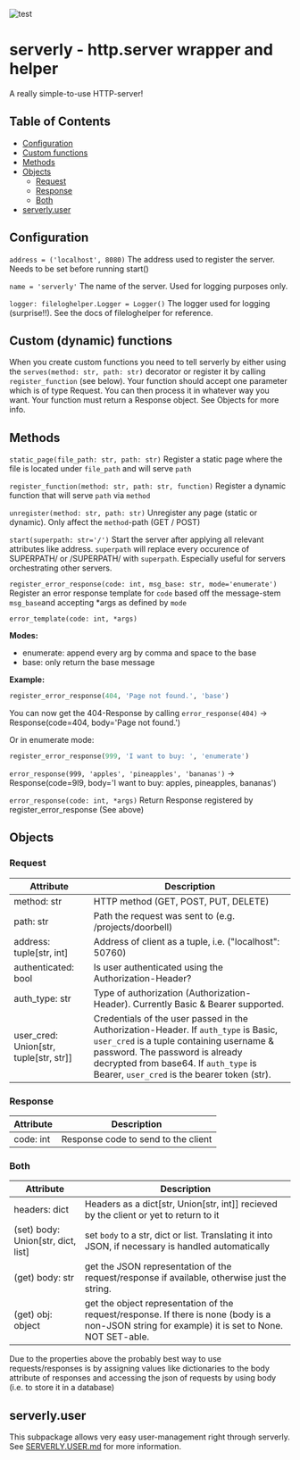 ![test](https://github.com/mithem/serverly/workflows/Test%20with%20pytest/badge.svg)

# serverly - http.server wrapper and helper

A really simple-to-use HTTP-server!

## Table of Contents

- [Configuration](#configuration)
- [Custom functions](#custom-dynamic-functions)
- [Methods](#methods)
- [Objects](#objects)
  - [Request](#requests)
  - [Response](#response)
  - [Both](#both)
- [serverly.user](#serverlyuser)

## Configuration

`address = ('localhost', 8080)` The address used to register the server. Needs to be set before running start()

`name = 'serverly'` The name of the server. Used for logging purposes only.

`logger: fileloghelper.Logger = Logger()` The logger used for logging (surprise!!). See the docs of fileloghelper for reference.

## Custom (dynamic) functions

When you create custom functions you need to tell serverly by either using the `serves(method: str, path: str)` decorator or register it by calling `register_function` (see below). Your function should accept one parameter which is of type Request. You can then process it in whatever way you want.
Your function must return a Response object. See Objects for more info.

## Methods

`static_page(file_path: str, path: str)`
Register a static page where the file is located under `file_path` and will serve `path`

`register_function(method: str, path: str, function)`
Register a dynamic function that will serve `path` via `method`

`unregister(method: str, path: str)`
Unregister any page (static or dynamic). Only affect the `method`-path (GET / POST)

`start(superpath: str='/')`
Start the server after applying all relevant attributes like address. `superpath` will replace every occurence of SUPERPATH/ or /SUPERPATH/ with `superpath`. Especially useful for servers orchestrating other servers.

`register_error_response(code: int, msg_base: str, mode='enumerate')`
Register an error response template for `code` based off the message-stem `msg_base`and accepting \*args as defined by `mode`

`error_template(code: int, *args)`

**Modes:**

- enumerate: append every arg by comma and space to the base
- base: only return the base message

**Example:**

```python
register_error_response(404, 'Page not found.', 'base')
```

You can now get the 404-Response by calling `error_response(404)` -> Response(code=404, body='Page not found.')

Or in enumerate mode:

```python
register_error_response(999, 'I want to buy: ', 'enumerate')
```

`error_response(999, 'apples', 'pineapples', 'bananas')`
-> Response(code=9l9, body='I want to buy: apples, pineapples, bananas')

`error_response(code: int, *args)`
Return Response registered by register_error_response (See above)

## Objects

### Request

<!--- TODO: check if address really looks like this!-->

| Attribute                              | Description                                                                                                                                                                                                                                                 |
| -------------------------------------- | ----------------------------------------------------------------------------------------------------------------------------------------------------------------------------------------------------------------------------------------------------------- |
| method: str                            | HTTP method (GET, POST, PUT, DELETE)                                                                                                                                                                                                                        |
| path: str                              | Path the request was sent to (e.g. /projects/doorbell)                                                                                                                                                                                                      |
| address: tuple[str, int]               | Address of client as a tuple, i.e. ("localhost": 50760)                                                                                                                                                                                                     |
| authenticated: bool                    | Is user authenticated using the Authorization-Header?                                                                                                                                                                                                       |
| auth_type: str                         | Type of authorization (Authorization-Header). Currently Basic & Bearer supported.                                                                                                                                                                           |
| user_cred: Union[str, tuple[str, str]] | Credentials of the user passed in the Authorization-Header. If `auth_type` is Basic, `user_cred` is a tuple containing username & password. The password is already decrypted from base64. If `auth_type` is Bearer, `user_cred` is the bearer token (str). |

### Response

| Attribute | Description                         |
| --------- | ----------------------------------- |
| code: int | Response code to send to the client |

### Both

| Attribute                          | Description                                                                                                                                      |
| ---------------------------------- | ------------------------------------------------------------------------------------------------------------------------------------------------ |
| headers: dict                      | Headers as a dict[str, Union[str, int]] recieved by the client or yet to return to it                                                            |
| (set) body: Union[str, dict, list] | set `body` to a str, dict or list. Translating it into JSON, if necessary is handled automatically                                               |
| (get) body: str                    | get the JSON representation of the request/response if available, otherwise just the string.                                                     |
| (get) obj: object                  | get the object representation of the request/response. If there is none (body is a non-JSON string for example) it is set to None. NOT SET-able. |

Due to the properties above the probably best way to use requests/responses is by assigning values like dictionaries to the body attribute of responses and accessing the json of requests by using body (i.e. to store it in a database)

## serverly.user

This subpackage allows very easy user-management right through serverly. See [SERVERLY.USER.md](https://github.com/mithem/serverly/blob/master/SERVERLY.USER.md) for more information.
